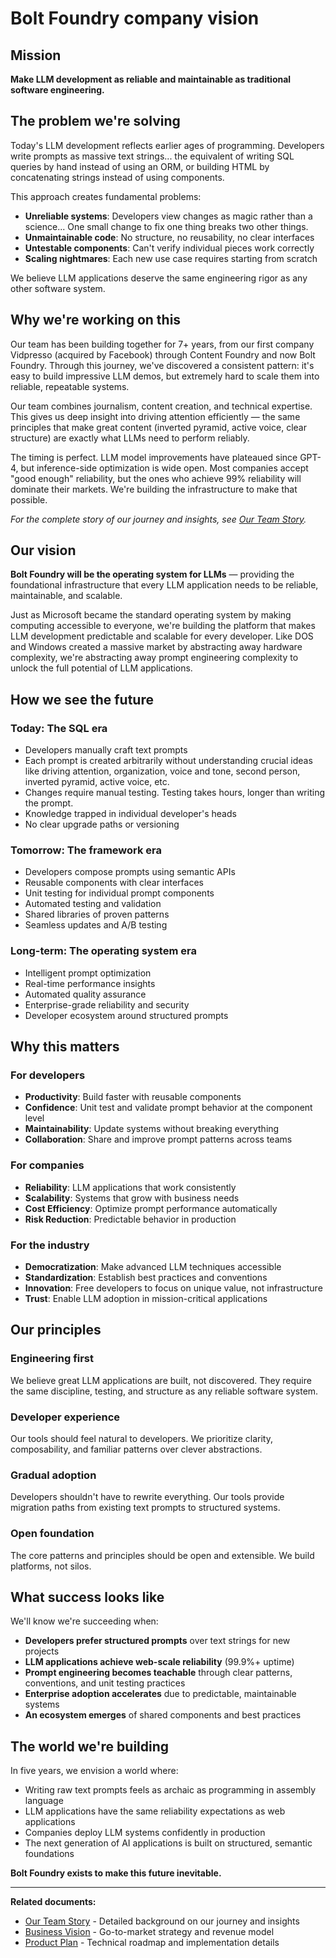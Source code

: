# Bolt Foundry company vision

## Mission

**Make LLM development as reliable and maintainable as traditional software
engineering.**

## The problem we're solving

Today's LLM development reflects earlier ages of programming. Developers write
prompts as massive text strings... the equivalent of writing SQL queries by hand
instead of using an ORM, or building HTML by concatenating strings instead of
using components.

This approach creates fundamental problems:

- **Unreliable systems**: Developers view changes as magic rather than a
  science... One small change to fix one thing breaks two other things.
- **Unmaintainable code**: No structure, no reusability, no clear interfaces
- **Untestable components**: Can't verify individual pieces work correctly
- **Scaling nightmares**: Each new use case requires starting from scratch

We believe LLM applications deserve the same engineering rigor as any other
software system.

## Why we're working on this

Our team has been building together for 7+ years, from our first company
Vidpresso (acquired by Facebook) through Content Foundry and now Bolt Foundry.
Through this journey, we've discovered a consistent pattern: it's easy to build
impressive LLM demos, but extremely hard to scale them into reliable, repeatable
systems.

Our team combines journalism, content creation, and technical expertise. This
gives us deep insight into driving attention efficiently — the same principles
that make great content (inverted pyramid, active voice, clear structure) are
exactly what LLMs need to perform reliably.

The timing is perfect. LLM model improvements have plateaued since GPT-4, but
inference-side optimization is wide open. Most companies accept "good enough"
reliability, but the ones who achieve 99% reliability will dominate their
markets. We're building the infrastructure to make that possible.

_For the complete story of our journey and insights, see
[Our Team Story](./team-story.md)._

## Our vision

**Bolt Foundry will be the operating system for LLMs** — providing the
foundational infrastructure that every LLM application needs to be reliable,
maintainable, and scalable.

Just as Microsoft became the standard operating system by making computing
accessible to everyone, we're building the platform that makes LLM development
predictable and scalable for every developer. Like DOS and Windows created a
massive market by abstracting away hardware complexity, we're abstracting away
prompt engineering complexity to unlock the full potential of LLM applications.

## How we see the future

### Today: The SQL era

- Developers manually craft text prompts
- Each prompt is created arbitrarily without understanding crucial ideas like
  driving attention, organization, voice and tone, second person, inverted
  pyramid, active voice, etc.
- Changes require manual testing. Testing takes hours, longer than writing the
  prompt.
- Knowledge trapped in individual developer's heads
- No clear upgrade paths or versioning

### Tomorrow: The framework era

- Developers compose prompts using semantic APIs
- Reusable components with clear interfaces
- Unit testing for individual prompt components
- Automated testing and validation
- Shared libraries of proven patterns
- Seamless updates and A/B testing

### Long-term: The operating system era

- Intelligent prompt optimization
- Real-time performance insights
- Automated quality assurance
- Enterprise-grade reliability and security
- Developer ecosystem around structured prompts

## Why this matters

### For developers

- **Productivity**: Build faster with reusable components
- **Confidence**: Unit test and validate prompt behavior at the component level
- **Maintainability**: Update systems without breaking everything
- **Collaboration**: Share and improve prompt patterns across teams

### For companies

- **Reliability**: LLM applications that work consistently
- **Scalability**: Systems that grow with business needs
- **Cost Efficiency**: Optimize prompt performance automatically
- **Risk Reduction**: Predictable behavior in production

### For the industry

- **Democratization**: Make advanced LLM techniques accessible
- **Standardization**: Establish best practices and conventions
- **Innovation**: Free developers to focus on unique value, not infrastructure
- **Trust**: Enable LLM adoption in mission-critical applications

## Our principles

### Engineering first

We believe great LLM applications are built, not discovered. They require the
same discipline, testing, and structure as any reliable software system.

### Developer experience

Our tools should feel natural to developers. We prioritize clarity,
composability, and familiar patterns over clever abstractions.

### Gradual adoption

Developers shouldn't have to rewrite everything. Our tools provide migration
paths from existing text prompts to structured systems.

### Open foundation

The core patterns and principles should be open and extensible. We build
platforms, not silos.

## What success looks like

We'll know we're succeeding when:

- **Developers prefer structured prompts** over text strings for new projects
- **LLM applications achieve web-scale reliability** (99.9%+ uptime)
- **Prompt engineering becomes teachable** through clear patterns, conventions,
  and unit testing practices
- **Enterprise adoption accelerates** due to predictable, maintainable systems
- **An ecosystem emerges** of shared components and best practices

## The world we're building

In five years, we envision a world where:

- Writing raw text prompts feels as archaic as programming in assembly language
- LLM applications have the same reliability expectations as web applications
- Companies deploy LLM systems confidently in production
- The next generation of AI applications is built on structured, semantic
  foundations

**Bolt Foundry exists to make this future inevitable.**

---

**Related documents:**

- [Our Team Story](./team-story.md) - Detailed background on our journey and
  insights
- [Business Vision](./business-vision.md) - Go-to-market strategy and revenue
  model
- [Product Plan](./product-plan.md) - Technical roadmap and implementation
  details
